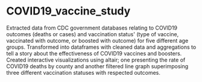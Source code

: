 # COVID19_vaccine_study

Extracted data from CDC government databases relating to COVID19 outcomes (deaths or cases) and vaccination status' (type of vaccine, vaccinated with outcome, or boosted with outcome) for five different age groups. Transformed into dataframes with cleaned data and aggregations to tell a story about the effectiveness of COVID19 vaccines and boosters. Created interactive visualizations using altair; one presenting the rate of COVID19 deaths by county and another filtered line graph superimposing three different vaccination statuses with respected outcomes.
